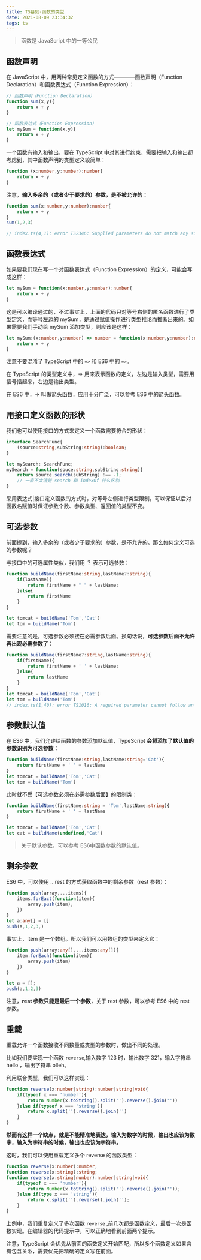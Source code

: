 ```yaml
---
title: TS基础-函数的类型
date: 2021-08-09 23:34:32
tags: ts
---
```


> 函数是 JavaScript 中的一等公民

## 函数声明

在 JavaScript 中，用两种常见定义函数的方式————函数声明（Function Declaration）和函数表达式（Function Expression）：

```js
// 函数声明（Function Declaration）
function sum(x,y){
	return x + y
}

// 函数表达式（Function Expression）
let mySum = function(x,y){
	return x + y
}
```

一个函数有输入和输出，要在 TypeScript 中对其进行约束，需要把输入和输出都考虑到，其中函数声明的类型定义较简单：

```ts
function (x:number,y:number):number{
	return x + y
}
```
<!-- more -->

注意，**输入多余的（或者少于要求的）参数，是不被允许的：**

```ts
function sum(x:number,y:number):number{
	return x + y
}
sum(1,2,3)

// index.ts(4,1): error TS2346: Supplied parameters do not match any signature of call target.
```

## 函数表达式

如果要我们现在写一个对函数表达式（Function Expression）的定义，可能会写成这样：

```ts
let mySum = function(x:number,y:number):number{
	return x + y
}
```

这是可以编译通过的，不过事实上，上面的代码只对等号右侧的匿名函数进行了类型定义，而等号左边的 mySum，是通过赋值操作进行类型推论而推断出来的。如果需要我们手动给 mySum 添加类型，则应该是这样：

```ts
let mySum:(x:number,y:number) => number = function(x:number,y:number):number {
	return x + y
}
```

注意不要混淆了 TypeScript 中的 `=>` 和 ES6 中的 `=>`。

在 TypeScript 的类型定义中，=> 用来表示函数的定义，左边是输入类型，需要用括号括起来，右边是输出类型。

在 ES6 中，=> 叫做箭头函数，应用十分广泛，可以参考 ES6 中的箭头函数。

## 用接口定义函数的形状

我们也可以使用接口的方式来定义一个函数需要符合的形状：

```ts
interface SearchFunc{
	(source:string,subString:string):boolean;
}

let mySearch: SearchFunc;
mySearch = function(souce:string,subString:string){
	return source.search(subString) !== -1;
	// 一直不太清楚 search 和 indexOf 什么区别
}
```

采用表达式|接口定义函数的方式时，对等号左侧进行类型限制，可以保证以后对函数名赋值时保证参数个数、参数类型、返回值的类型不变。

## 可选参数

前面提到，输入多余的（或者少于要求的）参数，是不允许的。那么如何定义可选的参数呢？

与接口中的可选属性类似，我们用 ？ 表示可选参数：

```ts
function buildName(firstName:string,lastName?:string){
	if(lastName){
		return firstName + " " + lastName;
	}else{
		return firstName
	}
}

let tomcat = buildName('Tom','Cat')
let tom = buildName('Tom')
```

需要注意的是，可选参数必须接在必需参数后面。换句话说，**可选参数后面不允许再出现必需参数了：**

```ts
function buildName(firstName?:string,lastName:string){ 
	if(firstName){
		return firstName + ' ' + lastName;
	}else{
		return lastName
	}
}
let tomcat = buildName('Tom','Cat')
let tom = buildName('Tom')
// index.ts(1,40): error TS1016: A required parameter cannot follow an optional parameter.
```

## 参数默认值

在 ES6 中，我们允许给函数的参数添加默认值，TypeScript **会将添加了默认值的参数识别为可选参数：**

```ts
function buildName(firstName:string,lastName:string='Cat'){
	return firstName + ' ' + lastName
}
let tomcat = buildName('Tom','Cat')
let tom = buildName('Tom')
```

此时就不受【可选参数必须在必需参数后面】的限制类：

```ts
function buildName(firstName:string = 'Tom',lastName:string){
	return firstName + ' ' + lastName
}

let tomcat = buildName('Tom','Cat')
let cat = buildName(undefined,'Cat')
```

> 关于默认参数，可以参考 ES6中函数参数的默认值。

## 剩余参数

ES6 中，可以使用 ...rest 的方式获取函数中的剩余参数（rest 参数）：

```ts
function push(array,...items){
	items.forEact(function(item){
		array.push(item);
	})
}
let a:any[] = []
push(a,1,2,3,)
```

事实上，item 是一个数组。所以我们可以用数组的类型来定义它：

```ts
function push(array:any[],...items:any[]){
	item.forEach(function(item){
		array.push(item)
	})
}

let a = [];
push(a,1,2,3)
```

注意，**rest 参数只能是最后一个参数**，关于 rest 参数，可以参考 ES6 中的 rest 参数。

## 重载

重载允许一个函数接收不同数量或类型的参数时，做出不同的处理。

比如我们要实现一个函数 `reverse`,输入数字 123 时，输出数字 321，输入字符串 hello ，输出字符串 olleh。

利用联合类型，我们可以这样实现：

```ts
function reverse(x:number|string):number|string|void{
	if(typeof x === 'number'){
		return Number(x.toString().split('').reverse().join(''))
	}else if(typeof x === 'string'){
		return x.split('').reverse().join('')
	}
}
```

**然而有这样一个缺点，就是不能精准地表达，输入为数字的时候，输出也应该为数字，输入为字符串的时候，输出也应该为字符串。**

这时，我们可以使用重载定义多个 reverse 的函数类型：

```ts
function reverse(x:number):number;
function reverse(x:string):string;
function reverse(x:string|number):number|string|void{
	if(typeof x === 'number'){
		return Number(x.toString().split('').reverse().join(''));
	}else if(type x === 'string'){
		return x.split('').reverse().join('');
	}
}
```

上例中，我们重复定义了多次函数 `reverse` ,前几次都是函数定义，最后一次是函数实现。在编辑器的代码提示中，可以正确地看到前面两个提示。

注意，TypeScript 会优先从前面的函数定义开始匹配，所以多个函数定义如果含有包含关系，需要优先把精确的定义写在前面。

